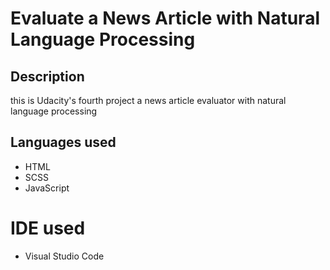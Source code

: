# Evaluate a News Article with Natural Language Processing 

## Description
 this is Udacity's fourth project a news article evaluator with natural language processing

## Languages used
* HTML
* SCSS
* JavaScript

# IDE used
* Visual Studio Code
